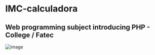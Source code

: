 # IMC-calculadora

## Web programming subject introducing PHP - College / Fatec

![image](https://user-images.githubusercontent.com/71354731/162587329-5a28fd3f-cd61-45cc-8268-1c677597792a.png)
